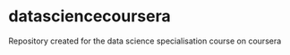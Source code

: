 datasciencecoursera
===================

Repository created for the data science specialisation course on coursera
